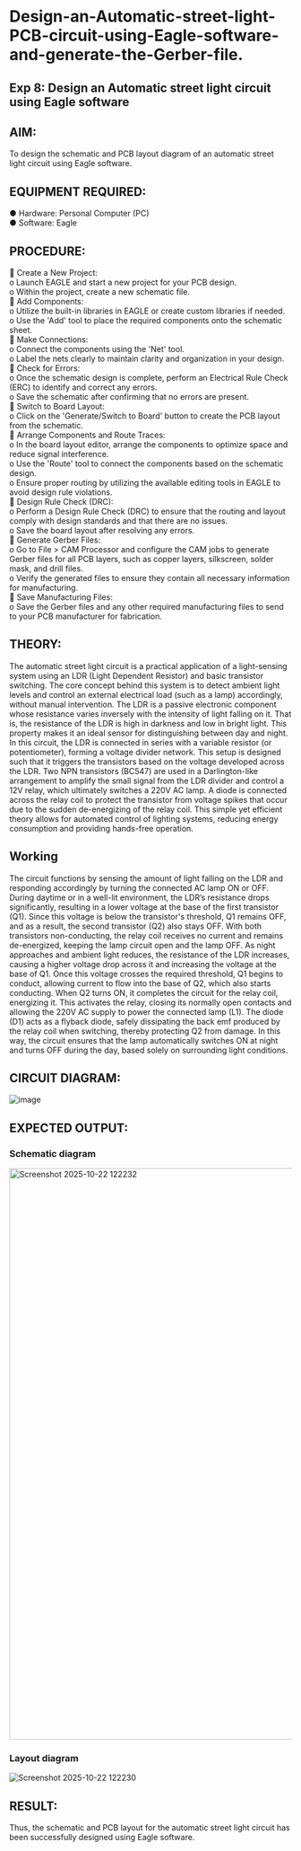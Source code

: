 # Design-an-Automatic-street-light-PCB-circuit-using-Eagle-software-and-generate-the-Gerber-file.
## Exp 8: Design an Automatic street light circuit using Eagle software
## AIM:
To design the schematic and PCB layout diagram of an automatic street light circuit using Eagle software.
## EQUIPMENT REQUIRED:
●	Hardware: Personal Computer (PC)<br>
●	Software: Eagle<br>
## PROCEDURE:
	Create a New Project:<br>
o	Launch EAGLE and start a new project for your PCB design.<br>
o	Within the project, create a new schematic file.<br>
	Add Components:<br>
o	Utilize the built-in libraries in EAGLE or create custom libraries if needed.<br>
o	Use the 'Add' tool to place the required components onto the schematic sheet.<br>
	Make Connections:<br>
o	Connect the components using the 'Net' tool.<br>
o	Label the nets clearly to maintain clarity and organization in your design.<br>
	Check for Errors:<br>
o	Once the schematic design is complete, perform an Electrical Rule Check (ERC) to identify and correct any errors.<br>
o	Save the schematic after confirming that no errors are present.<br>
	Switch to Board Layout:<br>
o	Click on the 'Generate/Switch to Board' button to create the PCB layout from the schematic.<br>
	Arrange Components and Route Traces:<br>
o	In the board layout editor, arrange the components to optimize space and reduce signal interference.<br>
o	Use the 'Route' tool to connect the components based on the schematic design.<br>
o	Ensure proper routing by utilizing the available editing tools in EAGLE to avoid design rule violations.<br>
	Design Rule Check (DRC):<br>
o	Perform a Design Rule Check (DRC) to ensure that the routing and layout comply with design standards and that there are no issues.<br>
o	Save the board layout after resolving any errors.<br>
	Generate Gerber Files:<br>
o	Go to File > CAM Processor and configure the CAM jobs to generate Gerber files for all PCB layers, such as copper layers, silkscreen, solder mask, and drill files.<br>
o	Verify the generated files to ensure they contain all necessary information for manufacturing.<br>
	Save Manufacturing Files:<br>
o	Save the Gerber files and any other required manufacturing files to send to your PCB manufacturer for fabrication.<br>

## THEORY:
The automatic street light circuit is a practical application of a light-sensing system using an LDR (Light Dependent Resistor) and basic transistor switching. The core concept behind this system is to detect ambient light levels and control an external electrical load (such as a lamp) accordingly, without manual intervention. The LDR is a passive electronic component whose resistance varies inversely with the intensity of light falling on it. That is, the resistance of the LDR is high in darkness and low in bright light. This property makes it an ideal sensor for distinguishing between day and night. In this circuit, the LDR is connected in series with a variable resistor (or potentiometer), forming a voltage divider network. This setup is designed such that it triggers the transistors based on the voltage developed across the LDR. Two NPN transistors (BC547) are used in a Darlington-like arrangement to amplify the small signal from the LDR divider and control a 12V relay, which ultimately switches a 220V AC lamp. A diode is connected across the relay coil to protect the transistor from voltage spikes that occur due to the sudden de-energizing of the relay coil. This simple yet efficient theory allows for automated control of lighting systems, reducing energy consumption and providing hands-free operation.
## Working
The circuit functions by sensing the amount of light falling on the LDR and responding accordingly by turning the connected AC lamp ON or OFF. During daytime or in a well-lit environment, the LDR’s resistance drops significantly, resulting in a lower voltage at the base of the first transistor (Q1). Since this voltage is below the transistor's threshold, Q1 remains OFF, and as a result, the second transistor (Q2) also stays OFF. With both transistors non-conducting, the relay coil receives no current and remains de-energized, keeping the lamp circuit open and the lamp OFF. As night approaches and ambient light reduces, the resistance of the LDR increases, causing a higher voltage drop across it and increasing the voltage at the base of Q1. Once this voltage crosses the required threshold, Q1 begins to conduct, allowing current to flow into the base of Q2, which also starts conducting. When Q2 turns ON, it completes the circuit for the relay coil, energizing it. This activates the relay, closing its normally open contacts and allowing the 220V AC supply to power the connected lamp (L1). The diode (D1) acts as a flyback diode, safely dissipating the back emf produced by the relay coil when switching, thereby protecting Q2 from damage. In this way, the circuit ensures that the lamp automatically switches ON at night and turns OFF during the day, based solely on surrounding light conditions.
## CIRCUIT DIAGRAM:
![image](https://github.com/user-attachments/assets/72aa69d2-792f-46bc-810e-50b25a13864f)

## EXPECTED OUTPUT:
### Schematic diagram

<img width="1919" height="1018" alt="Screenshot 2025-10-22 122232" src="https://github.com/user-attachments/assets/4b203a08-b88f-4780-b209-8e2370f949e5" />

### Layout diagram

![Screenshot 2025-10-22 122230](https://github.com/user-attachments/assets/7b14737a-4694-43c0-9c4b-25ec472b2831)

 
## RESULT:
Thus, the schematic and PCB layout for the automatic street light circuit has been successfully designed using Eagle software.
